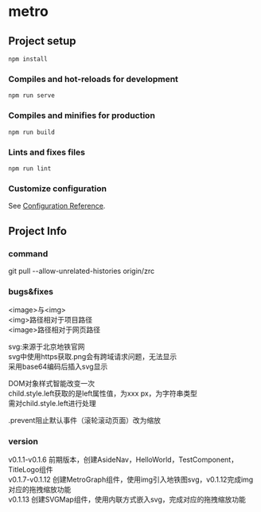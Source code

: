 # metro

## Project setup
```
npm install
```

### Compiles and hot-reloads for development
```
npm run serve
```

### Compiles and minifies for production
```
npm run build
```

### Lints and fixes files
```
npm run lint
```

### Customize configuration
See [Configuration Reference](https://cli.vuejs.org/config/).


## Project Info

### command
git pull --allow-unrelated-histories origin/zrc

### bugs&fixes
&#60;image&#62;与&#60;img&#62;<br/>
&#60;img&#62;路径相对于项目路径<br/>
&#60;image&#62;路径相对于网页路径<br/>

svg:来源于北京地铁官网<br/>
svg中使用https获取.png会有跨域请求问题，无法显示<br/>
采用base64编码后插入svg显示<br/>

DOM对象样式智能改变一次<br/>
child.style.left获取的是left属性值，为xxx px，为字符串类型<br/>
需对child.style.left进行处理<br/>

.prevent阻止默认事件（滚轮滚动页面）改为缩放<br/>

### version
v0.1.1-v0.1.6   前期版本，创建AsideNav，HelloWorld，TestComponent，TitleLogo组件<br/>
v0.1.7-v0.1.12  创建MetroGraph组件，使用img引入地铁图svg，v0.1.12完成img对应的拖拽缩放功能<br/>
v0.1.13         创建SVGMap组件，使用内联方式嵌入svg，完成对应的拖拽缩放功能<br/>
